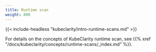 ```yaml
---
title: Runtime scan
weight: 800
---
```


{{< include-headless "kubeclarity/intro-runtime-scans.md" >}}

For details on the concepts of KubeClarity runtime scan, see {{% xref "/docs/kubeclarity/concepts/runtime-scans/_index.md" %}}.

